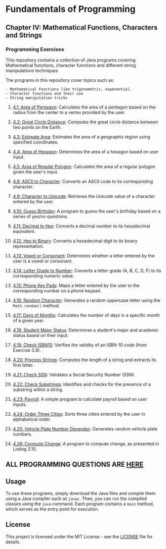 # Fundamentals of Programming

## Chapter IV: Mathematical Functions, Characters and Strings

### Programming Exercises

This repository contains a collection of Java programs covering Mathematical functions, character functions and different string manipulations techniques

The programs in this repository cover topics such as:

    - Mathematical Functions like trigonometric, expenential.
    - Character functions and their use
    - String manipulation tricks

1. [4.1: Area of Pentagon](AreaOfPentagon.java): Calculates the area of a pentagon based on the radius from the center to a vertex provided by the user.
2. [4.2: Great Circle Distance](GreatCircleDistance.java): Computes the great circle distance between two points on the Earth.
3. [4.3: Estimate Area](EstimateArea.java): Estimates the area of a geographic region using specified coordinates.
4. [4.4: Area of Hexagon](AreaOfHexagon.java): Determines the area of a hexagon based on user input.
5. [4.5: Area of Regular Polygon](AreaOfRegularPolygon.java): Calculates the area of a regular polygon given the user's input.

8. [4.8: ASCII to Character](ASCIItoCharacter.java): Converts an ASCII code to its corresponding character.
9. [4.9: Character to Unicode](CharacterToUnicode.java): Retrieves the Unicode value of a character entered by the user.
10. [4.10: Guess Birthday](GuessBirthday.java): A program to guess the user's birthday based on a series of yes/no questions.
11. [4.11: Decimal to Hex](DecimalToHex.java): Converts a decimal number to its hexadecimal equivalent.
12. [4.12: Hex to Binary](HexToBinary.java): Converts a hexadecimal digit to its binary representation.
13. [4.13: Vowel or Consonant](VowelOrConsonant.java): Determines whether a letter entered by the user is a vowel or consonant.
14. [4.14: Letter Grade to Number](LetterGradeToNumber.java): Converts a letter grade (A, B, C, D, F) to its corresponding numeric value.
15. [4.15: Phone Key Pads](PhoneKeypad.java): Maps a letter entered by the user to the corresponding number on a phone keypad.
16. [4.16: Random Character](RandomCharacter.java): Generates a random uppercase letter using the `Math.random()` method.
17. [4.17: Days of Months](DaysOfMonths.java): Calculates the number of days in a specific month of a given year.

18. [4.18: Student Major Status](StudentMajorStatus.java): Determines a student's major and academic status based on their input.
19. [4.19: Check ISBN10](CheckISBN10.java): Verifies the validity of an ISBN-10 code (from Exercise 3.9).
20. [4.20: Process Strings](ProcessStrings.java): Computes the length of a string and extracts its first letter.
21. [4.21: Check SSN](CheckSSN.java): Validates a Social Security Number (SSN).
22. [4.22: Check Substrings](CheckSubStrings.java): Identifies and checks for the presence of a substring within a string.
23. [4.23: Payroll](Payroll.java): A simple program to calculate payroll based on user inputs.
24. [4.24: Order Three Cities](OrderThreeCities.java): Sorts three cities entered by the user in alphabetical order.
25. [4.25: Vehicle Plate Number Generator](VehiclePlateNumberGenerator.java): Generates random vehicle plate numbers.
26. [4.26: Compute Change](ComputeChange.java): A program to compute change, as presented in Listing 2.10.

## ALL PROGRAMMING QUESTIONS ARE [HERE](Resources/README.md)

## Usage

To use these programs, simply download the Java files and compile them using a Java compiler such as `javac`. Then, you can run the compiled classes using the `java` command. Each program contains a `main` method, which serves as the entry point for execution.

## License

This project is licensed under the MIT License - see the [LICENSE](../../../LICENSE) file for details.
